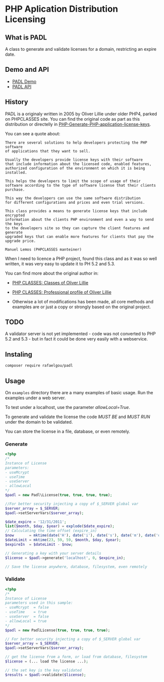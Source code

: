 # PHP Aplication Distribution Licensing

## What is PADL

A class to generate and validate licenses for a domain, restricting
an expire date.

## Demo and API

*   [PADL Demo](http://padl.rgou.net)
*   [PADL API](docs/README.md)


## History

PADL is a originaly written in 2005 by Oliver Lillie under older PHP4,
parked on PHPCLASSES site. You can find the original code as part as
this distribution or directelly in
[PHP-Generate-PHP-application-license-keys](http://www.phpclasses.org/package/2298-PHP-Generate-PHP-application-license-keys.html).

You can see a quote about:

    There are several solutions to help developers protecting the PHP software
    of applications that they want to sell.

    Usually the developers provide license keys with their software
    that include information about the licensed code, enabled features,
    authorized configuration of the environment on which it is being installed.

    This helps the developers to limit the scope of usage of their
    software according to the type of software license that their clients purchase.

    This way the developers can use the same software distribution
    for different configurations and prices and even trial versions.

    This class provides a means to generate license keys that include encrypted
    information about the clients PHP environment and even a way to send the keys
    to the developers site so they can capture the client features and generate
    upgraded keys that can enable more features for clients that pay the upgrade price.

    Manuel Lemos (PHPCLASSES manteiner)

When I need to licence a PHP project, found this class and as it was so well
written, it was very easy to update it to PH 5.2 and 5.3.

You can find more about the original author in:

*   [PHP CLASSES: Classes of Oliver Lillie](http://www.phpclasses.org/browse/author/122732.html)

*   [PHP CLASSES: Professional profile of Oliver Lillie](http://www.phpclasses.org/professionals/profile/9072/)

*   Otherwise a lot of modifications has been made, all core methods and
    examples are or just a copy or strongly based on the original project.

## TODO

A validator server is not yet implemented - code was not converted to PHP 5.2 and 5.3 -
but in fact it could be done very easily with a webservice.

## Instaling

```bash
composer require rafaelgou/padl
```

## Usage

On `examples` directory there are a many examples of basic usage.
Run the examples under a web server.

To test under a localhost, use the parameter *allowLocal=True*.

To generate and validate the license the code *MUST BE* and *MUST RUN*
under the domain to be validated.

You can store the license in a file, database, or even remotely.

### Generate

```php
<?php
/*
Instance of License
parameters:
- useMcrypt
- useTime
- useServer
- allowLocal
*/
$padl = new Padl\License(true, true, true, true);

//For better security injecting a copy of $_SERVER global var
$server_array = $_SERVER;
$padl->setServerVars($server_array);

$date_expire = '12/31/2011';
list($month, $day, $year) = explode($date_expire);
// Calculating the time offset (expire_in)
$now       = mktime(date('H'), date('i'), date('s'), date('m'), date('d') , date('Y'));
$dateLimit = mktime(23, 59, 59, $month, $day, $year);
$expireIn  = $dateLimit - $now;

// Generating a key with your server details
$license = $padl->generate('localhost', 0, $expire_in);

// Save the license anywhere, database, filesystem, even remotely
```

### Validate

```php
<?php
/*
Instance of License
parameters used in this sample:
- useMcrypt  = false
- useTime    = true
- useServer  = false
- allowLocal = true
*/
$padl = new PadlLicense(true, true, true, true);

// For better security injecting a copy of $_SERVER global var
$server_array = $_SERVER;
$padl->setServerVars($server_array);

// get the license from a form, or load from database, filesystem
$license = (... load the license ...);

// the set key is the key validated
$results = $padl->validate($license);
```
